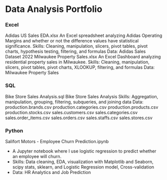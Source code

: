 # Data Analysis Portfolio

### Excel

Adidas US Sales EDA.xlsx
An Excel spreadsheet analyzing Adidas Operating Margins and whether or not the difference values have statistical significance.
Skills: Cleaning, manipulation, slicers, pivot tables, pivot charts, hypothesis testing, filtering, and formulas
Data: Adidas Sales Dataset
2022 Milwaukee Property Sales.xlsx
An Excel Dashboard analyzing residential property sales in Milwaukee.
Skills: Cleaning, manipulation, slicers, pivot tables, pivot charts, XLOOKUP, filtering, and formulas
Data: Milwaukee Property Sales

### SQL

Bike Store Sales Analysis.sql
Bike Store Sales Analysis
Skills: Aggregation, manipulation, grouping, filtering, subqueries, and joining data
Data:
production.brands.csv
production.categories.csv
production.products.csv
production.stocks.csv
sales.customers.csv
sales.categories.csv
sales.order_items.csv
sales.orders.csv
sales.staffs.csv
sales.stores.csv

### Python

Salifort Motors - Employee Churn Prediction.ipynb
- A Jupyter notebook where I use logistic regression to predict whether an employee will churn.
- Skills: Data cleaning, EDA, visualization with Matplotlib and Seaborn, scipy stats, sklearn, and Logistic Regression model, Cross-validation
- Data: HR Analytics and Job Prediction
